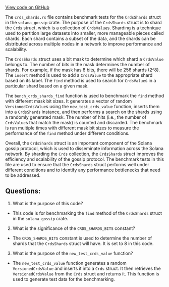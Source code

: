 [View code on GitHub](https://github.com/solana-labs/solana/blob/master/gossip/benches/crds_shards.rs)

The `crds_shards.rs` file contains benchmark tests for the `CrdsShards` struct in the `solana_gossip` crate. The purpose of the `CrdsShards` struct is to shard the `Crds` struct, which is a collection of `CrdsValue`s. Sharding is a technique used to partition large datasets into smaller, more manageable pieces called shards. Each shard contains a subset of the data, and the shards can be distributed across multiple nodes in a network to improve performance and scalability.

The `CrdsShards` struct uses a bit mask to determine which shard a `CrdsValue` belongs to. The number of bits in the mask determines the number of shards. For example, if the mask has 8 bits, there will be 256 shards (2^8). The `insert` method is used to add a `CrdsValue` to the appropriate shard based on its label. The `find` method is used to search for `CrdsValue`s in a particular shard based on a given mask.

The `bench_crds_shards_find` function is used to benchmark the `find` method with different mask bit sizes. It generates a vector of random `VersionedCrdsValue`s using the `new_test_crds_value` function, inserts them into a `CrdsShards` instance, and then performs a search on the shards using a randomly generated mask. The number of hits (i.e., the number of `CrdsValue`s that match the mask) is counted and discarded. The benchmark is run multiple times with different mask bit sizes to measure the performance of the `find` method under different conditions.

Overall, the `CrdsShards` struct is an important component of the Solana gossip protocol, which is used to disseminate information across the Solana network. By sharding the `Crds` collection, the `CrdsShards` struct improves the efficiency and scalability of the gossip protocol. The benchmark tests in this file are used to ensure that the `CrdsShards` struct performs well under different conditions and to identify any performance bottlenecks that need to be addressed.
## Questions: 
 1. What is the purpose of this code?
- This code is for benchmarking the `find` method of the `CrdsShards` struct in the `solana_gossip` crate.

2. What is the significance of the `CRDS_SHARDS_BITS` constant?
- The `CRDS_SHARDS_BITS` constant is used to determine the number of shards that the `CrdsShards` struct will have. It is set to 8 in this code.

3. What is the purpose of the `new_test_crds_value` function?
- The `new_test_crds_value` function generates a random `VersionedCrdsValue` and inserts it into a `Crds` struct. It then retrieves the `VersionedCrdsValue` from the `Crds` struct and returns it. This function is used to generate test data for the benchmarking.